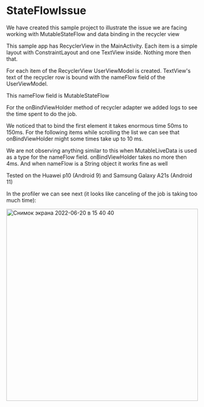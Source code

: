 # StateFlowIssue

We have created this sample project to illustrate the issue we are facing working with MutableStateFlow and data binding in the recycler view

This sample app has RecyclerView in the MainActivity. Each item is a simple layout with ConstraintLayout and one TextView inside. Nothing more then that.

For each item of the RecyclerView UserViewModel is created. TextView's text of the recycler row is bound with the nameFlow field of the UserViewModel. 

This nameFlow field is MutableStateFlow

For the onBindViewHolder method of recycler adapter we added logs to see the time spent to do the job. 

We noticed that to bind the first element it takes enormous time 50ms to 150ms. For the following items while scrolling the list we can see that onBindViewHolder might some times take up to 10 ms.

We are not observing anything similar to this when MutableLiveData is used as a type for the nameFlow field. onBindViewHolder takes no more then 4ms. And  when nameFlow is a String object it works fine as well

Tested on the Huawei p10 (Android 9) and Samsung Galaxy A21s (Android 11)

In the profiler we can see next (it looks like canceling of the job is taking too much time):

<img width="503" alt="Снимок экрана 2022-06-20 в 15 40 40" src="https://user-images.githubusercontent.com/10302038/174607409-26f7a439-44d0-4039-a475-074ae33cc321.png">
